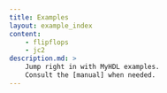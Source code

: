 ```yaml
---
title: Examples 
layout: example_index
content:
    - flipflops 
    - jc2
description.md: >
    Jump right in with MyHDL examples.
    Consult the [manual] when needed.
---
```


